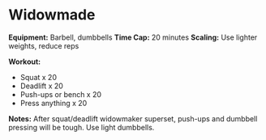 # Widowmade

**Equipment:** Barbell, dumbbells
**Time Cap:** 20 minutes
**Scaling:** Use lighter weights, reduce reps

**Workout:**
- Squat x 20
- Deadlift x 20
- Push-ups or bench x 20
- Press anything x 20

**Notes:**
After squat/deadlift widowmaker superset, push-ups and dumbbell pressing will be tough. Use light dumbbells.
